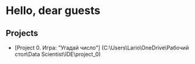 # Hello, dear guests

## Projects
* [Project 0. Игра: "Угадай число"] (C:\Users\Lario\OneDrive\Рабочий стол\Data Sсientist\IDE\project_0)
